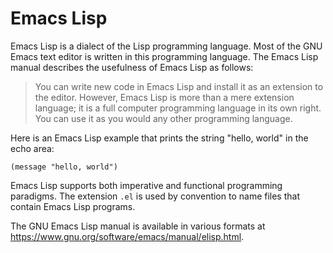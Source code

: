 Emacs Lisp
==========

Emacs Lisp is a dialect of the Lisp programming language. Most of the
GNU Emacs text editor is written in this programming language. The
Emacs Lisp manual describes the usefulness of Emacs Lisp as follows:

> You can write new code in Emacs Lisp and install it as an extension
> to the editor. However, Emacs Lisp is more than a mere extension
> language; it is a full computer programming language in its own
> right. You can use it as you would any other programming language.

Here is an Emacs Lisp example that prints the string "hello, world" in
the echo area:

```
(message "hello, world")
```

Emacs Lisp supports both imperative and functional programming
paradigms. The extension `.el` is used by convention to name files
that contain Emacs Lisp programs.

The GNU Emacs Lisp manual is available in various formats at
<https://www.gnu.org/software/emacs/manual/elisp.html>.
